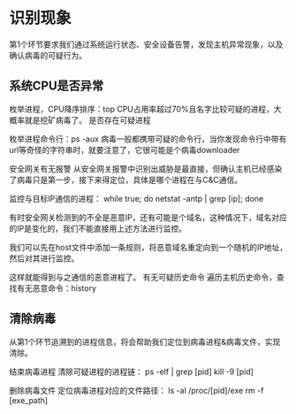 # 识别现象

第1个环节要求我们通过系统运行状态、安全设备告警，发现主机异常现象，以及确认病毒的可疑行为。

## 系统CPU是否异常
枚举进程，CPU降序排序：top
CPU占用率超过70%且名字比较可疑的进程，大概率就是挖矿病毒了。
是否存在可疑进程

枚举进程命令行：ps -aux
病毒一般都携带可疑的命令行，当你发现命令行中带有url等奇怪的字符串时，就要注意了，它很可能是个病毒downloader

安全网关有无报警
从安全网关报警中识别出威胁是最直接，但确认主机已经感染了病毒只是第一步，接下来得定位，具体是哪个进程在与C&C通信。

监控与目标IP通信的进程：
while true; do netstat -antp | grep [ip]; done

有时安全网关检测到的不全是恶意IP，还有可能是个域名，这种情况下，域名对应的IP是变化的，我们不能直接用上述方法进行监控。

我们可以先在host文件中添加一条规则，将恶意域名重定向到一个随机的IP地址，然后对其进行监控。

这样就能得到与之通信的恶意进程了。
有无可疑历史命令
遍历主机历史命令，查找有无恶意命令：history

## 清除病毒
从第1个环节追溯到的进程信息，将会帮助我们定位到病毒进程&病毒文件，实现清除。

结束病毒进程
清除可疑进程的进程链：
ps -elf | grep [pid] kill -9 [pid]

删除病毒文件
定位病毒进程对应的文件路径：
ls -al /proc/[pid]/exe rm -f [exe_path]


